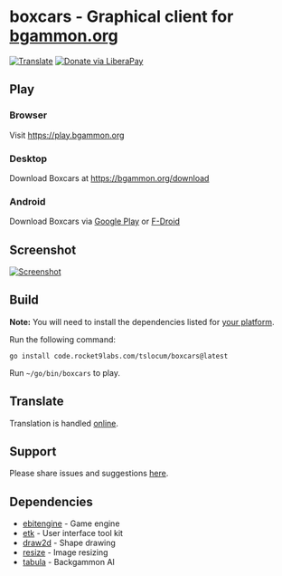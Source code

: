 # boxcars - Graphical client for [bgammon.org](https://bgammon.org)
[![Translate](https://hosted.weblate.org/widgets/meditation-assistant/-/svg-badge.svg)](https://hosted.weblate.org/projects/bgammon/boxcars/)
[![Donate via LiberaPay](https://img.shields.io/liberapay/receives/rocket9labs.com.svg?logo=liberapay)](https://liberapay.com/rocket9labs.com)

## Play

### Browser

Visit https://play.bgammon.org

### Desktop

Download Boxcars at https://bgammon.org/download

### Android

Download Boxcars via [Google Play](https://play.google.com/store/apps/details?id=com.rocket9labs.boxcars) or [F-Droid](https://f-droid.org/packages/com.rocket9labs.boxcars/)

## Screenshot

[![Screenshot](https://code.rocket9labs.com/tslocum/boxcars/raw/branch/main/screenshot.png)](https://code.rocket9labs.com/tslocum/boxcars/src/branch/main/screenshot.png)

## Build

**Note:** You will need to install the dependencies listed for [your platform](https://github.com/hajimehoshi/ebiten/blob/main/README.md#platforms).

Run the following command:

`go install code.rocket9labs.com/tslocum/boxcars@latest`

Run `~/go/bin/boxcars` to play.

## Translate

Translation is handled [online](https://hosted.weblate.org/projects/bgammon/boxcars/).

## Support

Please share issues and suggestions [here](https://code.rocket9labs.com/tslocum/boxcars/issues).

## Dependencies

- [ebitengine](https://github.com/hajimehoshi/ebiten) - Game engine
- [etk](https://code.rocket9labs.com/tslocum/etk) - User interface tool kit
- [draw2d](https://github.com/llgcode/draw2d) - Shape drawing
- [resize](https://github.com/nfnt/resize) - Image resizing
- [tabula](https://code.rocket9labs.com/tslocum/tabula) - Backgammon AI
